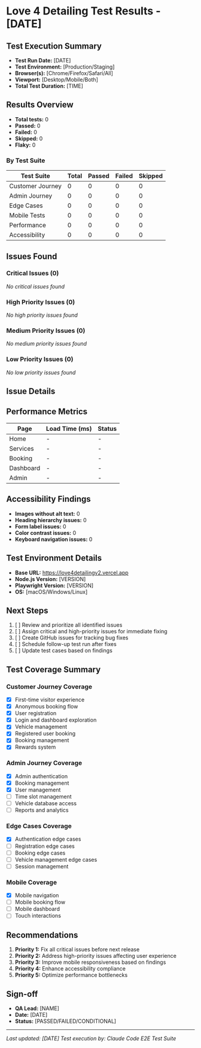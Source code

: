 # Love 4 Detailing Test Results - [DATE]

## Test Execution Summary

- **Test Run Date:** [DATE]
- **Test Environment:** [Production/Staging]
- **Browser(s):** [Chrome/Firefox/Safari/All]
- **Viewport:** [Desktop/Mobile/Both]
- **Total Test Duration:** [TIME]

## Results Overview

- **Total tests:** 0
- **Passed:** 0
- **Failed:** 0
- **Skipped:** 0
- **Flaky:** 0

### By Test Suite

| Test Suite | Total | Passed | Failed | Skipped |
|------------|-------|--------|--------|---------|
| Customer Journey | 0 | 0 | 0 | 0 |
| Admin Journey | 0 | 0 | 0 | 0 |
| Edge Cases | 0 | 0 | 0 | 0 |
| Mobile Tests | 0 | 0 | 0 | 0 |
| Performance | 0 | 0 | 0 | 0 |
| Accessibility | 0 | 0 | 0 | 0 |

## Issues Found

### Critical Issues (0)
*No critical issues found*

### High Priority Issues (0)
*No high priority issues found*

### Medium Priority Issues (0)
*No medium priority issues found*

### Low Priority Issues (0)
*No low priority issues found*

## Issue Details

<!-- Use this template for each issue found:

## Issue #001: [SHORT DESCRIPTION]

**Test Case:** [Test case name]
**Severity:** [Critical/High/Medium/Low]
**Browser:** [Chrome/Firefox/Safari]
**URL:** [Affected page URL]

### Description
[Detailed description of the issue]

### Steps to Reproduce
1. [Step 1]
2. [Step 2]
3. [Step 3]

### Expected Result
[What should happen]

### Actual Result
[What actually happened]

### Screenshots
![Screenshot description](test-screenshots/issue-001.png)

### Recommended Fix
[Suggestion for fixing the issue]

### Status
- [ ] Identified
- [ ] In Progress
- [ ] Fixed
- [ ] Verified

---

-->

## Performance Metrics

| Page | Load Time (ms) | Status |
|------|----------------|--------|
| Home | - | - |
| Services | - | - |
| Booking | - | - |
| Dashboard | - | - |
| Admin | - | - |

## Accessibility Findings

- **Images without alt text:** 0
- **Heading hierarchy issues:** 0
- **Form label issues:** 0
- **Color contrast issues:** 0
- **Keyboard navigation issues:** 0

## Test Environment Details

- **Base URL:** https://love4detailingv2.vercel.app
- **Node.js Version:** [VERSION]
- **Playwright Version:** [VERSION]
- **OS:** [macOS/Windows/Linux]

## Next Steps

1. [ ] Review and prioritize all identified issues
2. [ ] Assign critical and high-priority issues for immediate fixing
3. [ ] Create GitHub issues for tracking bug fixes
4. [ ] Schedule follow-up test run after fixes
5. [ ] Update test cases based on findings

## Test Coverage Summary

### Customer Journey Coverage
- [x] First-time visitor experience
- [x] Anonymous booking flow
- [x] User registration
- [x] Login and dashboard exploration
- [x] Vehicle management
- [x] Registered user booking
- [x] Booking management
- [x] Rewards system

### Admin Journey Coverage
- [x] Admin authentication
- [x] Booking management
- [x] User management
- [ ] Time slot management
- [ ] Vehicle database access
- [ ] Reports and analytics

### Edge Cases Coverage
- [x] Authentication edge cases
- [ ] Registration edge cases
- [ ] Booking edge cases
- [ ] Vehicle management edge cases
- [ ] Session management

### Mobile Coverage
- [x] Mobile navigation
- [ ] Mobile booking flow
- [ ] Mobile dashboard
- [ ] Touch interactions

## Recommendations

1. **Priority 1:** Fix all critical issues before next release
2. **Priority 2:** Address high-priority issues affecting user experience
3. **Priority 3:** Improve mobile responsiveness based on findings
4. **Priority 4:** Enhance accessibility compliance
5. **Priority 5:** Optimize performance bottlenecks

## Sign-off

- **QA Lead:** [NAME]
- **Date:** [DATE]
- **Status:** [PASSED/FAILED/CONDITIONAL]

---

*Last updated: [DATE]*
*Test execution by: Claude Code E2E Test Suite*